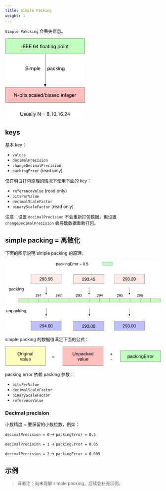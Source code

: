 ```yaml
---
title: Simple Packing
weight: 1
---
```


`Simple Pakcking` 会丢失信息。

![](asserts/simple_packing.png)

## keys

基本 key：

- `values`
- `decimalPrecision`
- `changeDecimalPrecision`
- `packingError` (read only)

仅在明白打包原理的情况下使用下面的 key：

- `referenceValue` (read only)
- `bitsPerValue`
- `decimalScaleFactor`
- `binaryScaleFactor` (read only)

注意：设置 `decimalPrecision` 不会重新打包数据，但设置 `changeDecimalPrecision` 会导致数据重新打包。

## simple packing = 离散化

下面的图示说明 simple packing 的原理。

![](asserts/simple_packing_discretization.png)

simple packing 的数据值满足下面的公式：

![](asserts/simple_packing_value.png)

packing error 依赖 packing 参数：

- `bitsPerValue`
- `decimalScaleFactor`
- `binaryScaleFactor`
- `referenceValue`

### Decimal precision

小数精度 = 要保留的小数位数，例如：

`decimalPrecision = 0` -> `packingError = 0.5`

`decimalPrecision = 1` -> `packingError = 0.05`

`decimalPrecision = 2` -> `packingError = 0.005`

## 示例

> 译者注：尚未理解 simple packing，后续会补充示例。
